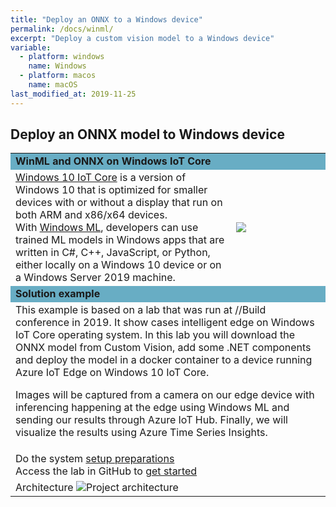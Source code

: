 ```yaml
---
title: "Deploy an ONNX to a Windows device"
permalink: /docs/winml/
excerpt: "Deploy a custom vision model to a Windows device"
variable:
  - platform: windows
    name: Windows
  - platform: macos
    name: macOS
last_modified_at: 2019-11-25
---
```


## Deploy an ONNX model to Windows device 

<html><table><tr bgcolor="#68adc4"><td colspan="2"><b>
WinML and ONNX on Windows IoT Core</b>
<tr><td>
<a href="https://docs.microsoft.com/en-us/windows/iot-core/windows-iot-core" target="_blank">Windows 10 IoT Core</a> is a version of Windows 10 that is optimized for smaller devices with or without a display that run on both ARM and x86/x64 devices.<br>
With <a href="https://docs.microsoft.com/en-us/windows/ai/windows-ml/" target="_blank">Windows ML</a>, developers can use trained ML models in Windows apps that are written in C#, C++, JavaScript, or Python, either locally on a Windows 10 device or on a Windows Server 2019 machine.
</td>
<td width="30%">
<img src="{{'assets/images/windows_logo.PNG' | relative_url}}">
</td></tr>
<tr bgcolor="#68adc4"><td colspan="2"><b>
Solution example
</b></td></tr>
<tr><td colspan="2">
This example is based on a lab that was run at //Build conference in 2019. It show cases intelligent edge on Windows IoT Core operating system. In this lab you will download the ONNX model from Custom Vision, add some .NET components and deploy the model in a docker container to a device running Azure IoT Edge on Windows 10 IoT Core.

Images will be captured from a camera on our edge device with inferencing happening at the edge using Windows ML and sending our results through Azure IoT Hub. Finally, we will visualize the results using Azure Time Series Insights.
</td></tr>
<tr><td colspan="2">
Do the system <a href="https://github.com/jcoliz/WindowsAiEdgeLabCV/blob/master/Setup%20Guide.md" target="_blank">setup preparations</a> 
<br>
Access the lab in GitHub to <a href="https://github.com/jcoliz/WindowsAiEdgeLabCV" target="_blank">get started</a> 
</td></tr>
<tr><td>
Architecture
<img src="{{'/assets/images/winmliot.png' | relative_url}}" alt="Project architecture">
</td></tr>

